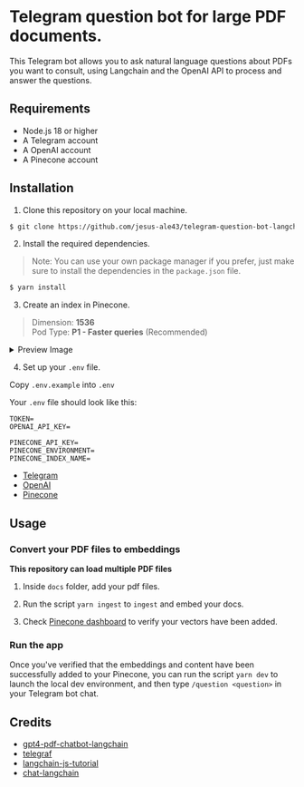 # Telegram question bot for large PDF documents.

This Telegram bot allows you to ask natural language questions about PDFs you want to consult, using Langchain and the OpenAI API to process and answer the questions.

## Requirements
- Node.js 18 or higher
- A Telegram account
- A OpenAI account
- A Pinecone account

## Installation

1. Clone this repository on your local machine.
```bash
$ git clone https://github.com/jesus-ale43/telegram-question-bot-langchain.git
```

2. Install the required dependencies.
> Note: You can use your own package manager if you prefer, just make sure to install the dependencies in the `package.json` file.
```bash
$ yarn install
```

3. Create an index in Pinecone.
> Dimension: **1536**<br/>
Pod Type: **P1 - Faster queries** (Recommended)
<details>
  <summary>Preview Image</summary>
<img src="https://user-images.githubusercontent.com/54212600/233852743-99cee074-7962-4233-bddd-4f415da94d83.png"/>
</details>

4. Set up your `.env` file.

Copy `.env.example` into `.env`

Your `.env` file should look like this:
```
TOKEN=
OPENAI_API_KEY=

PINECONE_API_KEY=
PINECONE_ENVIRONMENT=
PINECONE_INDEX_NAME=
```
- [Telegram](https://core.telegram.org/bots#how-do-i-create-a-bot)
- [OpenAI](https://platform.openai.com/docs/introduction/overview)
- [Pinecone](https://pinecone.io/)

## Usage
### Convert your PDF files to embeddings

**This repository can load multiple PDF files**

1. Inside `docs` folder, add your pdf files.

2. Run the script `yarn ingest` to `ingest` and embed your docs.

3. Check [Pinecone dashboard](https://app.pinecone.io/) to verify your vectors have been added.

### Run the app

Once you've verified that the embeddings and content have been successfully added to your Pinecone, you can run the script `yarn dev` to launch the local dev environment, and then type `/question <question>` in your Telegram bot chat.

## Credits
- [gpt4-pdf-chatbot-langchain](https://github.com/mayooear/gpt4-pdf-chatbot-langchain/)
- [telegraf](https://github.com/telegraf/telegraf)
- [langchain-js-tutorial](https://github.com/mayooear/langchain-js-tutorial)
- [chat-langchain](https://github.com/hwchase17/chat-langchain)
